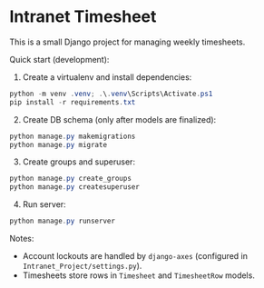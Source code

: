 # Intranet Timesheet

This is a small Django project for managing weekly timesheets.

Quick start (development):

1. Create a virtualenv and install dependencies:

```powershell
python -m venv .venv; .\.venv\Scripts\Activate.ps1
pip install -r requirements.txt
```

2. Create DB schema (only after models are finalized):

```powershell
python manage.py makemigrations
python manage.py migrate
```

3. Create groups and superuser:

```powershell
python manage.py create_groups
python manage.py createsuperuser
```

4. Run server:

```powershell
python manage.py runserver
```

Notes:
- Account lockouts are handled by `django-axes` (configured in `Intranet_Project/settings.py`).
- Timesheets store rows in `Timesheet` and `TimesheetRow` models.

